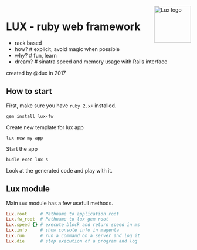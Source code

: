 <img alt="Lux logo" width="100" height="100" src="https://i.imgur.com/Zy7DLXU.png" align="right" />

# LUX - ruby web framework

* rack based
* how? # explicit, avoid magic when possible
* why? # fun, learn
* dream? # sinatra speed and memory usage with Rails interface

created by @dux in 2017

## How to start

First, make sure you have `ruby 2.x+` installed.

`gem install lux-fw`

Create new template for lux app

`lux new my-app`

Start the app

`budle exec lux s`

Look at the generated code and play with it.


## Lux module

Main `Lux` module has a few usefull methods.

```ruby
Lux.root     # Pathname to application root
Lux.fw_root  # Pathname to lux gem root
Lux.speed {} # execute block and return speed in ms
Lux.info     # show console info in magenta
Lux.run      # run a command on a server and log it
Lux.die      # stop execution of a program and log
```
